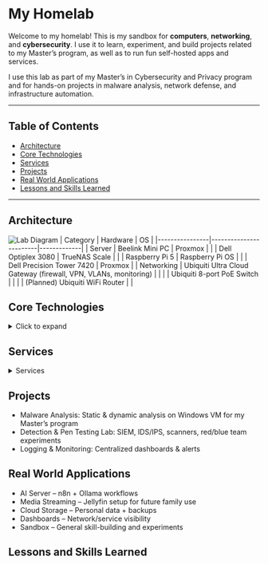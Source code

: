 # My Homelab

Welcome to my homelab! This is my sandbox for **computers**, **networking**, and **cybersecurity**. I use it to learn, experiment, and build projects related to my Master’s program, as well as to run fun self-hosted apps and services.

I use this lab as part of my Master’s in Cybersecurity and Privacy program and for hands-on projects in malware analysis, network defense, and infrastructure automation.

---

## Table of Contents
- [Architecture](#architecture)
- [Core Technologies](#core-technologies)
- [Services](#services)
- [Projects](#projects)
- [Real World Applications](#real-world-applications)
- [Lessons and Skills Learned](#lessons-and-skills-learned)

---

## Architecture
![Lab Diagram](architecture-diagrams/homelab-overview.png)
| Category       | Hardware                  | OS          |
|----------------|------------------------|-------------|
| Server | Beelink Mini PC | Proxmox |
| | Dell Optiplex 3080 | TrueNAS Scale |
| | Raspberry Pi 5 | Raspberry Pi OS |
| | Dell Precision Tower 7420 | Proxmox |
| Networking     | Ubiquiti Ultra Cloud Gateway (firewall, VPN, VLANs, monitoring) |          |
| | Ubiquiti 8-port PoE Switch | |
| | (Planned) Ubiquiti WiFi Router | |


## Core Technologies
<details>
<summary>Click to expand</summary>

| Category       | Services                  |
|----------------|------------------------|
| Virtualization | Proxmox on 2 machines |
| Storage     | TrueNAS Scale (dedicated), 2TB Pi drive for quick storage |
| Containers & Apps       | Docker + CasaOS on the Pi + LXC Containers through Proxmox|
| Remote Access | Twingate (LXC connector) + Backup Twingate connector on Pi, Ubiquiti VPN |
| Networking | All managed through the Ubiquiti Ultra Cloud Gateway (firewall, VPN, VLANs, monitoring) |
| Security | SIEM, vulnerability scanners, Suricata |
| Operating Systems | Ubuntu Server for VMs unless required otherwise |
| Databases | Self-hosted DB in Beelink Proxmox LXC |
| Special Hardware | SDR dongle for radio experiments |
</details>



## Services
<details>
<summary>Services</summary>

| Category       | Services                  |
|----------------|------------------------|
| Infrastructure & Management | CasaOS, Portainer, Dashy, Ubiquiti apps, Twingate, ProtonVPN, Gluetun        |
| Media     | Jellyfin, Radarr, Sonarr, qBittorrent |
| Automation & AI       | n8n, Ollama, Open WebUI for Ollama |
| Security | Pi-hole, Wazuh, Suricata, OpenVAS |
| Web & Monitoring | Nginx, Grafana, Prometheus |
| Other Experiments | (various apps for testing/learning) |
</details>


## Projects
- Malware Analysis: Static & dynamic analysis on Windows VM for my Master’s program
- Detection & Pen Testing Lab: SIEM, IDS/IPS, scanners, red/blue team experiments
- Logging & Monitoring: Centralized dashboards & alerts

  
## Real World Applications
- AI Server – n8n + Ollama workflows
- Media Streaming – Jellyfin setup for future family use
- Cloud Storage – Personal data + backups
- Dashboards – Network/service visibility
- Sandbox – General skill-building and experiments

  
## Lessons and Skills Learned
